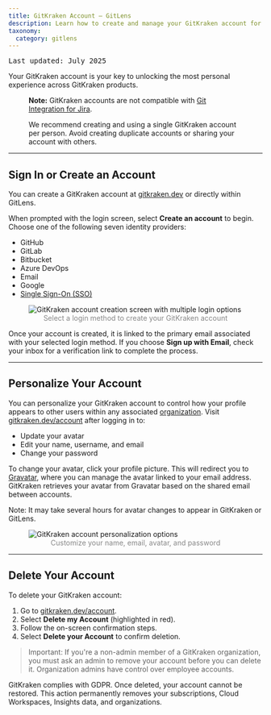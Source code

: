 ```yaml
---
title: GitKraken Account – GitLens
description: Learn how to create and manage your GitKraken account for GitLens features.
taxonomy:
  category: gitlens
---
```


<kbd>Last updated: July 2025</kbd>

Your GitKraken account is your key to unlocking the most personal experience across GitKraken products.

<figure class='callout callout--basic'>
  <p><strong>Note:</strong> GitKraken accounts are not compatible with <a href="/git-integration-for-jira-cloud/git-integration-for-jira-home-gij-cloud/">Git Integration for Jira</a>.</p>
  <p>We recommend creating and using a single GitKraken account per person. Avoid creating duplicate accounts or sharing your account with others.</p>
</figure>

***

## Sign In or Create an Account

You can create a GitKraken account at [gitkraken.dev](https://gitkraken.dev/register?source=help_center&product=gitkraken_dot_dev) or directly within GitLens.

When prompted with the login screen, select **Create an account** to begin. Choose one of the following seven identity providers:

- GitHub
- GitLab
- Bitbucket
- Azure DevOps
- Email
- Google
- [Single Sign-On (SSO)](/gk-dev/gk-dev-single-sign-on/)

<figure>
  <img src="/wp-content/uploads/gk-dev-create-account.png" alt="GitKraken account creation screen with multiple login options" class="help-center-img center img-bordered">
  <figcaption style="text-align: center; color: #888">Select a login method to create your GitKraken account</figcaption>
</figure>

Once your account is created, it is linked to the primary email associated with your selected login method. If you choose **Sign up with Email**, check your inbox for a verification link to complete the process.


***

## Personalize Your Account

You can personalize your GitKraken account to control how your profile appears to other users within any associated [organization](/gk-dev/gk-dev-organization/). Visit [gitkraken.dev/account](https://gitkraken.dev/?source=help_center&product=gitkraken_dot_dev) after logging in to:

- Update your avatar
- Edit your name, username, and email
- Change your password

To change your avatar, click your profile picture. This will redirect you to [Gravatar](https://gravatar.com), where you can manage the avatar linked to your email address. GitKraken retrieves your avatar from Gravatar based on the shared email between accounts.

<div class="note">
Note: It may take several hours for avatar changes to appear in GitKraken or GitLens.
</div>

<figure>
  <img src="/wp-content/uploads/gk-dev-account-personalization.png" srcset="/wp-content/uploads/gk-dev-account-personalization@2x.png" alt="GitKraken account personalization options" class="help-center-img center img-bordered">
  <figcaption style="text-align: center; color: #888">Customize your name, email, avatar, and password</figcaption>
</figure>

***

## Delete Your Account

To delete your GitKraken account:

1. Go to [gitkraken.dev/account](https://gitkraken.dev/account?source=help_center&product=gitkraken_dot_dev).
2. Select **Delete my Account** (highlighted in red).
3. Follow the on-screen confirmation steps.
4. Select **Delete your Account** to confirm deletion.

> Important: If you're a non-admin member of a GitKraken organization, you must ask an admin to remove your account before you can delete it. Organization admins have control over employee accounts.

GitKraken complies with GDPR. Once deleted, your account cannot be restored. This action permanently removes your subscriptions, Cloud Workspaces, Insights data, and organizations.

